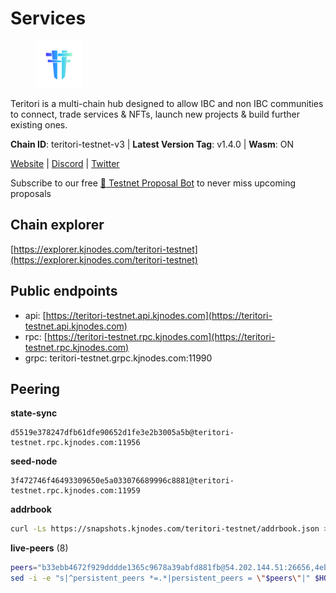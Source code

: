 # Services

<figure><img src="https://raw.githubusercontent.com/kj89/cosmos-images/main/logos/teritori.png" alt=""><figcaption></figcaption></figure>

Teritori is a multi-chain hub designed to allow IBC and non IBC communities  to connect, trade services & NFTs, launch new projects & build further existing ones.

**Chain ID**: teritori-testnet-v3 | **Latest Version Tag**: v1.4.0 | **Wasm**: ON

[Website](https://teritori.com) | [Discord](https://discord.gg/teritori) | [Twitter](https://twitter.com/TeritoriNetwork)



Subscribe to our free [🤖 Testnet Proposal Bot](https://t.me/kjnodes_testnet_proposal_bot) to never miss upcoming proposals


## Chain explorer
[https://explorer.kjnodes.com/teritori-testnet](https://explorer.kjnodes.com/teritori-testnet)

## Public endpoints

* api: [https://teritori-testnet.api.kjnodes.com](https://teritori-testnet.api.kjnodes.com)
* rpc: [https://teritori-testnet.rpc.kjnodes.com](https://teritori-testnet.rpc.kjnodes.com)
* grpc: teritori-testnet.grpc.kjnodes.com:11990

## Peering

**state-sync**

```text
d5519e378247dfb61dfe90652d1fe3e2b3005a5b@teritori-testnet.rpc.kjnodes.com:11956
```

**seed-node**

```text
3f472746f46493309650e5a033076689996c8881@teritori-testnet.rpc.kjnodes.com:11959
```

**addrbook**
```bash
curl -Ls https://snapshots.kjnodes.com/teritori-testnet/addrbook.json > $HOME/.teritorid/config/addrbook.json
```

**live-peers** (8)
```bash
peers="b33ebb4672f929dddde1365c9678a39abfd881fb@54.202.144.51:26656,4ebfdac0d496be2407c02202e5ad6f226a11b37a@65.21.134.202:26736,c9dbed7dced2ac0fa86eb51949fc7beefc56db95@116.202.227.117:19656,3614bc766d73bebf6b73737b6690af60e7f0683e@65.108.206.118:46656,5ae1012f9b0f4672d8152de903d115dd2f1a3ee3@65.21.170.3:27656,3b539b6cff93fb3631d0a600a56ade3c6ca6bea3@162.19.236.64:26656,e1b331c1f3cba509960c65d6c6bc9b49532bcbaa@65.109.85.170:27656,d5519e378247dfb61dfe90652d1fe3e2b3005a5b@65.109.68.190:11956"
sed -i -e "s|^persistent_peers *=.*|persistent_peers = \"$peers\"|" $HOME/.teritorid/config/config.toml
```
